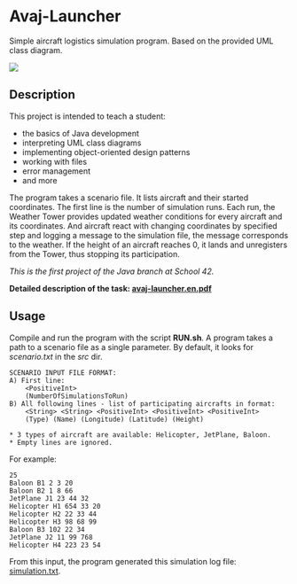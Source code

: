 # Avaj-Launcher

Simple aircraft logistics simulation program. Based on the provided UML class diagram.

![](docs/avaj_uml.jpg)

## Description

This project is intended to teach a student: 
- the basics of Java development
- interpreting UML class diagrams
- implementing object-oriented design patterns
- working with files
- error management
- and more

The program takes a scenario file. It lists aircraft and their started coordinates. The first line is the number of simulation runs. Each run, the Weather Tower provides updated weather conditions for every aircraft and its coordinates. And aircraft react with changing coordinates by specified step and logging a message to the simulation file, the message corresponds to the weather. If the height of an aircraft reaches 0, it lands and unregisters from the Tower, thus stopping its participation.

*This is the first project of the Java branch at School 42.*

**Detailed description of the task: [avaj-launcher.en.pdf](https://github.com/dstepanets/Avaj-Launcher/blob/master/doc/avaj-launcher.en.pdf)**

## Usage

Compile and run the program with the script **RUN.sh**. A program takes a path to a scenario file as a single parameter. By default, it looks for *scenario.txt* in the *src* dir. 

```
SCENARIO INPUT FILE FORMAT:
A) First line:
    <PositiveInt>
    (NumberOfSimulationsToRun)
B) All following lines - list of participating aircrafts in format:
    <String> <String> <PositiveInt> <PositiveInt> <PositiveInt>
    (Type) (Name) (Longitude) (Latitude) (Height)
  
* 3 types of aircraft are available: Helicopter, JetPlane, Baloon.
* Empty lines are ignored.
  ```

For example:

```
25
Baloon B1 2 3 20
Baloon B2 1 8 66
JetPlane J1 23 44 32
Helicopter H1 654 33 20
Helicopter H2 22 33 44
Helicopter H3 98 68 99
Baloon B3 102 22 34
JetPlane J2 11 99 768
Helicopter H4 223 23 54
```

From this input, the program generated this simulation log file: [simulation.txt](https://github.com/dstepanets/Avaj-Launcher/blob/master/src/simulation.txt).

